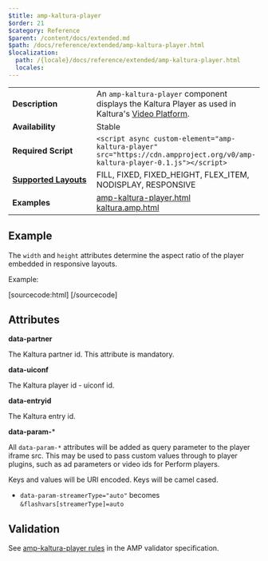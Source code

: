 ```yaml
---
$title: amp-kaltura-player
$order: 21
$category: Reference
$parent: /content/docs/extended.md
$path: /docs/reference/extended/amp-kaltura-player.html
$localization:
  path: /{locale}/docs/reference/extended/amp-kaltura-player.html
  locales:
---
```


<!---
Copyright 2016 Kaltura. All Rights Reserved.

Licensed under the Apache License, Version 2.0 (the "License");
you may not use this file except in compliance with the License.
You may obtain a copy of the License at

      http://www.apache.org/licenses/LICENSE-2.0

Unless required by applicable law or agreed to in writing, software
distributed under the License is distributed on an "AS-IS" BASIS,
WITHOUT WARRANTIES OR CONDITIONS OF ANY KIND, either express or implied.
See the License for the specific language governing permissions and
limitations under the License.
-->



<table>
  <tr>
    <td width="40%"><strong>Description</strong></td>
    <td>An <code>amp-kaltura-player</code> component displays the Kaltura Player as used in Kaltura's <a href="https://corp.kaltura.com/">Video Platform</a>.</td>
  </tr>
  <tr>
    <td width="40%"><strong>Availability</strong></td>
    <td>Stable</td>
  </tr>
  <tr>
    <td width="40%"><strong>Required Script</strong></td>
    <td><code>&lt;script async custom-element="amp-kaltura-player" src="https://cdn.ampproject.org/v0/amp-kaltura-player-0.1.js">&lt;/script></code></td>
  </tr>
  <tr>
    <td class="col-fourty"><strong><a href="https://www.ampproject.org/docs/guides/responsive/control_layout.html">Supported Layouts</a></strong></td>
    <td>FILL, FIXED, FIXED_HEIGHT, FLEX_ITEM, NODISPLAY, RESPONSIVE</td>
  </tr>
  <tr>
    <td width="40%"><strong>Examples</strong></td>
    <td><a href="https://amp-by-example.appspot.com/amp-kaltura-player.html">amp-kaltura-player.html</a><br /><a href="https://github.com/ampproject/amphtml/blob/master/examples/kaltura.amp.html">kaltura.amp.html</a></td>
  </tr>
</table>

## Example

The `width` and `height` attributes determine the aspect ratio of the player embedded in responsive layouts.

Example:

[sourcecode:html]
 <amp-kaltura-player
      data-uiconf="33502051"
      data-partner="1281471"
      data-entryid="1_3ts1ms9c"
      data-param-streamerType = "auto"
      layout="responsive" width="480" height="270">
  </amp-kaltura-player>
[/sourcecode]

## Attributes

**data-partner**

The Kaltura partner id. This attribute is mandatory.

**data-uiconf**

The Kaltura player id - uiconf id.

**data-entryid**

The Kaltura entry id.


**data-param-***

All `data-param-*` attributes will be added as query parameter to the player iframe src. This may be used to pass custom values through to player plugins, such as ad parameters or video ids for Perform players.

Keys and values will be URI encoded. Keys will be camel cased.

- `data-param-streamerType="auto"` becomes `&flashvars[streamerType]=auto`

## Validation

See [amp-kaltura-player rules](https://github.com/ampproject/amphtml/blob/master/extensions/amp-kaltura-player/0.1/validator-amp-kaltura-player.protoascii) in the AMP validator specification.
